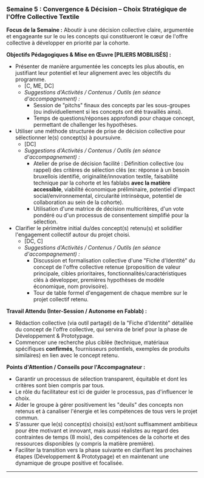 ### Semaine 5 : Convergence & Décision – Choix Stratégique de l'Offre Collective Textile

**Focus de la Semaine :** Aboutir à une décision collective claire, argumentée et engageante sur le ou les concepts qui constitueront le cœur de l'offre collective à développer en priorité par la cohorte.

**Objectifs Pédagogiques & Mise en Œuvre \[PILIERS MOBILISÉS\] :**

* Présenter de manière argumentée les concepts les plus aboutis, en justifiant leur potentiel et leur alignement avec les objectifs du programme.  
  * \[C, ME, DC\]  
  * *Suggestions d'Activités / Contenus / Outils (en séance d'accompagnement) :*  
    * Session de "pitchs" finaux des concepts par les sous-groupes (ou individuellement si les concepts ont été travaillés ainsi).  
    * Temps de questions/réponses approfondi pour chaque concept, permettant de challenger les hypothèses.  
* Utiliser une méthode structurée de prise de décision collective pour sélectionner le(s) concept(s) à poursuivre.  
  * \[DC\]  
  * *Suggestions d'Activités / Contenus / Outils (en séance d'accompagnement) :*  
    * Atelier de prise de décision facilité : Définition collective (ou rappel) des critères de sélection clés (ex: réponse à un besoin bruxellois identifié, originalité/innovation textile, faisabilité technique par la cohorte et les fablabs **avec la matière accessible**, viabilité économique préliminaire, potentiel d'impact social/environnemental, circularité intrinsèque, potentiel de collaboration au sein de la cohorte).  
    * Utilisation d'une matrice de décision multicritères, d'un vote pondéré ou d'un processus de consentement simplifié pour la sélection.  
* Clarifier le périmètre initial du/des concept(s) retenu(s) et solidifier l'engagement collectif autour du projet choisi.  
  * \[DC, C\]  
  * *Suggestions d'Activités / Contenus / Outils (en séance d'accompagnement) :*  
    * Discussion et formalisation collective d'une "Fiche d'Identité" du concept de l'offre collective retenue (proposition de valeur principale, cibles prioritaires, fonctionnalités/caractéristiques clés à développer, premières hypothèses de modèle économique, nom provisoire).  
    * Tour de table formel d'engagement de chaque membre sur le projet collectif retenu.

**Travail Attendu (Inter-Session / Autonome en Fablab) :**

* Rédaction collective (via outil partagé) de la "Fiche d'Identité" détaillée du concept de l'offre collective, qui servira de brief pour la phase de Développement & Prototypage.  
* Commencer une recherche plus ciblée (technique, matériaux spécifiques **confirmés**, fournisseurs potentiels, exemples de produits similaires) en lien avec le concept retenu.

**Points d'Attention / Conseils pour l'Accompagnateur :**

* Garantir un processus de sélection transparent, équitable et dont les critères sont bien compris par tous.  
* Le rôle du facilitateur est ici de guider le processus, pas d'influencer le choix.  
* Aider le groupe à gérer positivement les "deuils" des concepts non retenus et à canaliser l'énergie et les compétences de tous vers le projet commun.  
* S'assurer que le(s) concept(s) choisi(s) est/sont suffisamment ambitieux pour être motivant et innovant, mais aussi réalistes au regard des contraintes de temps (8 mois), des compétences de la cohorte et des ressources disponibles (y compris la matière première).  
* Faciliter la transition vers la phase suivante en clarifiant les prochaines étapes (Développement & Prototypage) et en maintenant une dynamique de groupe positive et focalisée.

---

